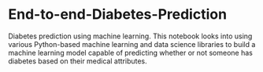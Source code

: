 # End-to-end-Diabetes-Prediction

Diabetes prediction using machine learning.
This notebook looks into using various Python-based machine learning and data science libraries 
to build a machine learning model capable of predicting whether or not someone has diabetes based on their medical attributes.
